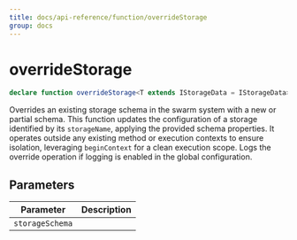 ```yaml
---
title: docs/api-reference/function/overrideStorage
group: docs
---
```


# overrideStorage

```ts
declare function overrideStorage<T extends IStorageData = IStorageData>(storageSchema: TStorageSchema<T>): IStorageSchema<T>;
```

Overrides an existing storage schema in the swarm system with a new or partial schema.
This function updates the configuration of a storage identified by its `storageName`, applying the provided schema properties.
It operates outside any existing method or execution contexts to ensure isolation, leveraging `beginContext` for a clean execution scope.
Logs the override operation if logging is enabled in the global configuration.

## Parameters

| Parameter | Description |
|-----------|-------------|
| `storageSchema` | |
